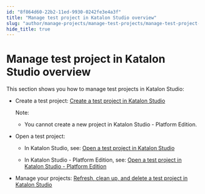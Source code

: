 ```yaml
---
id: "8f864d60-22b2-11ed-9930-0242fe3e4a3f"
title: "Manage test project in Katalon Studio overview"
slug: "author/manage-projects/manage-test-projects/manage-test-project-in-katalon-studio-overview"
hide_title: true
---
```


# <a id="concept-696" class="anchor_top_offset"/><a id="ariaid-title1" class="anchor_top_offset"/>Manage test project in <span xmlns="http://www.w3.org/1999/xhtml" className="ph">Katalon Studio</span>  overview

<p xmlns="http://www.w3.org/1999/xhtml" className="p">This section shows you how to manage test projects in <span className="ph">Katalon Studio</span>:</p> 
<ul xmlns="http://www.w3.org/1999/xhtml" className="ul"><li className="li"><p className="p">Create a test project: <a className="xref" href="/author/manage-projects/manage-test-projects/create-a-test-project-in-katalon-studio">Create a test project in <span className="ph">Katalon Studio</span></a></p><div className="note note note_note"><span className="note__title">Note:</span> <ul className="ul"><li className="li"><p className="p">You cannot create a new project in <span className="ph">Katalon Studio - Platform Edition</span>.</p></li></ul></div></li><li className="li"><p className="p">Open a test project:</p><ul className="ul"><li className="li"><p className="p">In <span className="ph">Katalon Studio</span>, see: <a className="xref" href="/author/manage-projects/manage-test-projects/open-a-test-project-in-katalon-studio">Open a test project in Katalon Studio</a></p></li><li className="li"><p className="p">In <span className="ph">Katalon Studio - Platform Edition</span>, see: <a className="xref" href="/author/manage-projects/manage-test-projects/open-a-test-project-in-katalon-studio---platform-edition#task-8931">Open a test project in <span className="ph">Katalon Studio - Platform Edition</span></a></p></li></ul></li><li className="li"><p className="p">Manage your projects: <a className="xref" href="/author/manage-projects/manage-test-projects/refresh-clean-up-and-delete-a-test-project-in-katalon-studio">Refresh, clean up, and delete a test project in Katalon Studio</a></p></li></ul> 
